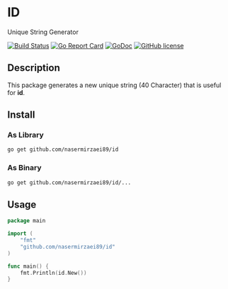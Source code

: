 # ID
Unique String Generator

[![Build Status](https://travis-ci.org/nasermirzaei89/id.svg?branch=master)](https://travis-ci.org/nasermirzaei89/id)
[![Go Report Card](https://goreportcard.com/badge/github.com/nasermirzaei89/id)](https://goreportcard.com/report/github.com/nasermirzaei89/id)
[![GoDoc](https://godoc.org/github.com/nasermirzaei89/id?status.svg)](https://godoc.org/github.com/nasermirzaei89/id)
[![GitHub license](https://img.shields.io/github/license/nasermirzaei89/id.svg)](https://github.com/nasermirzaei89/id/blob/master/LICENSE)

## Description

This package generates a new unique string (40 Character) that is useful for **id**.

## Install

### As Library

```sh
go get github.com/nasermirzaei89/id
```

### As Binary

```sh
go get github.com/nasermirzaei89/id/...
```

## Usage

```go
package main

import (
	"fmt"
	"github.com/nasermirzaei89/id"
)

func main() {
	fmt.Println(id.New())
}
```

